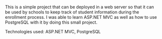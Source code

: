 This is a simple project that can be deployed in a web server so that it can be used by schools to keep track of student information during the enrollment process. I was able to learn ASP.NET MVC as well as how to use PostgreSQL with it by doing this small project. 

Technologies used: ASP.NET MVC, PostgreSQL